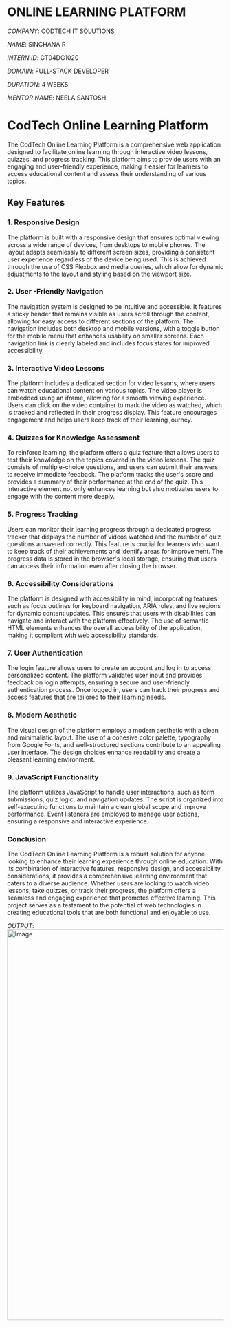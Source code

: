 # ONLINE LEARNING PLATFORM

*COMPANY*: CODTECH IT SOLUTIONS

*NAME*: SINCHANA R

*INTERN ID*: CT04DG1020

*DOMAIN*: FULL-STACK DEVELOPER  

*DURATION*: 4 WEEKS

*MENTOR NAME*: NEELA SANTOSH

# CodTech Online Learning Platform

The CodTech Online Learning Platform is a comprehensive web application designed to facilitate online learning through interactive video lessons, quizzes, and progress tracking. This platform aims to provide users with an engaging and user-friendly experience, making it easier for learners to access educational content and assess their understanding of various topics.

## Key Features

### 1. **Responsive Design**
The platform is built with a responsive design that ensures optimal viewing across a wide range of devices, from desktops to mobile phones. The layout adapts seamlessly to different screen sizes, providing a consistent user experience regardless of the device being used. This is achieved through the use of CSS Flexbox and media queries, which allow for dynamic adjustments to the layout and styling based on the viewport size.

### 2. **User -Friendly Navigation**
The navigation system is designed to be intuitive and accessible. It features a sticky header that remains visible as users scroll through the content, allowing for easy access to different sections of the platform. The navigation includes both desktop and mobile versions, with a toggle button for the mobile menu that enhances usability on smaller screens. Each navigation link is clearly labeled and includes focus states for improved accessibility.

### 3. **Interactive Video Lessons**
The platform includes a dedicated section for video lessons, where users can watch educational content on various topics. The video player is embedded using an iframe, allowing for a smooth viewing experience. Users can click on the video container to mark the video as watched, which is tracked and reflected in their progress display. This feature encourages engagement and helps users keep track of their learning journey.

### 4. **Quizzes for Knowledge Assessment**
To reinforce learning, the platform offers a quiz feature that allows users to test their knowledge on the topics covered in the video lessons. The quiz consists of multiple-choice questions, and users can submit their answers to receive immediate feedback. The platform tracks the user's score and provides a summary of their performance at the end of the quiz. This interactive element not only enhances learning but also motivates users to engage with the content more deeply.

### 5. **Progress Tracking**
Users can monitor their learning progress through a dedicated progress tracker that displays the number of videos watched and the number of quiz questions answered correctly. This feature is crucial for learners who want to keep track of their achievements and identify areas for improvement. The progress data is stored in the browser's local storage, ensuring that users can access their information even after closing the browser.

### 6. **Accessibility Considerations**
The platform is designed with accessibility in mind, incorporating features such as focus outlines for keyboard navigation, ARIA roles, and live regions for dynamic content updates. This ensures that users with disabilities can navigate and interact with the platform effectively. The use of semantic HTML elements enhances the overall accessibility of the application, making it compliant with web accessibility standards.

### 7. **User  Authentication**
The login feature allows users to create an account and log in to access personalized content. The platform validates user input and provides feedback on login attempts, ensuring a secure and user-friendly authentication process. Once logged in, users can track their progress and access features that are tailored to their learning needs.

### 8. **Modern Aesthetic**
The visual design of the platform employs a modern aesthetic with a clean and minimalistic layout. The use of a cohesive color palette, typography from Google Fonts, and well-structured sections contribute to an appealing user interface. The design choices enhance readability and create a pleasant learning environment.

### 9. **JavaScript Functionality**
The platform utilizes JavaScript to handle user interactions, such as form submissions, quiz logic, and navigation updates. The script is organized into self-executing functions to maintain a clean global scope and improve performance. Event listeners are employed to manage user actions, ensuring a responsive and interactive experience.

### Conclusion
The CodTech Online Learning Platform is a robust solution for anyone looking to enhance their learning experience through online education. With its combination of interactive features, responsive design, and accessibility considerations, it provides a comprehensive learning environment that caters to a diverse audience. Whether users are looking to watch video lessons, take quizzes, or track their progress, the platform offers a seamless and engaging experience that promotes effective learning. This project serves as a testament to the potential of web technologies in creating educational tools that are both functional and enjoyable to use.


*OUTPUT*: <img width="909" alt="Image" src="https://github.com/user-attachments/assets/0d25ab8c-4981-4fe8-aebb-53f57f39ef86" />
